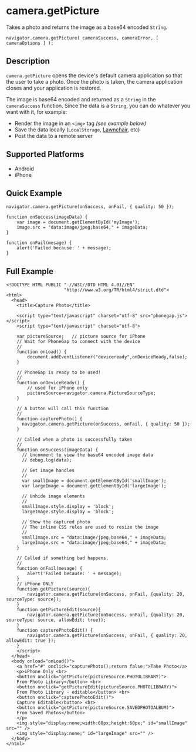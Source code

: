 camera.getPicture
=================

Takes a photo and returns the image as a base64 encoded `String`.

    navigator.camera.getPicture( cameraSuccess, cameraError, [ cameraOptions ] );

Description
-----------

`camera.getPicture` opens the device's default camera application so that the user to take a photo. Once the photo is taken, the camera application closes and your application is restored.

The image is base64 encoded and returned as a `String` in the `cameraSuccess` function. Since the data is a `String`, you can do whatever you want with it, for example:

- Render the image in an `<img>` tag _(see example below)_
- Save the data locally (`LocalStorage`, [Lawnchair](http://brianleroux.github.com/lawnchair/), etc)
- Post the data to a remote server

Supported Platforms
-------------------

- Android
- iPhone

Quick Example
-------------

    navigator.camera.getPicture(onSuccess, onFail, { quality: 50 }); 

    function onSuccess(imageData) {
	    var image = document.getElementById('myImage');
        image.src = "data:image/jpeg;base64," + imageData;
    }

	function onFail(mesage) {
		alert('Failed because: ' + message);
	}

Full Example
------------

    <!DOCTYPE HTML PUBLIC "-//W3C//DTD HTML 4.01//EN"
                          "http://www.w3.org/TR/html4/strict.dtd">
    <html>
      <head>
    	<title>Capture Photo</title>

    	<script type="text/javascript" charset="utf-8" src="phonegap.js"></script>
        <script type="text/javascript" charset="utf-8">

        var pictureSource;   // picture source for iPhone
	    // Wait for PhoneGap to connect with the device
	    //
    	function onLoad() {
    		document.addEventListener("deviceready",onDeviceReady,false);
    	}
	
    	// PhoneGap is ready to be used!
    	//
    	function onDeviceReady() {
    	    // used for iPhone only
    	    pictureSource=navigator.camera.PictureSourceType;
    	}
	
	    // A button will call this function
	    //
    	function capturePhoto() {
          navigator.camera.getPicture(onSuccess, onFail, { quality: 50 }); 
    	}

        // Called when a photo is successfully taken
        //
        function onSuccess(imageData) {
    	  // Uncomment to view the base64 encoded image data
          // debug.log(data);
	  
    	  // Get image handles
    	  //
    	  var smallImage = document.getElementById('smallImage');
    	  var largeImage = document.getElementById('largeImage');
	  
    	  // Unhide image elements
    	  //
    	  smallImage.style.display = 'block';
    	  largeImage.style.display = 'block';
	  
    	  // Show the captured photo
    	  // The inline CSS rules are used to resize the image
    	  //
          smallImage.src = "data:image/jpeg;base64," + imageData;
    	  largeImage.src = "data:image/jpeg;base64," + imageData;
        }
	
	    // Called if something bad happens.
	    // 
    	function onFail(mesage) {
    		alert('Failed because: ' + message);
    	}
        // iPhone ONLY
        function getPicture(source){
            navigator.camera.getPicture(onSuccess, onFail, {quality: 20, sourceType: source});
        }
        function getPictureEdit(source){
            navigator.camera.getPicture(onSuccess, onFail, {quality: 20, sourceType: source, allowEdit: true});
        }
        function capturePhotoEdit() {
            navigator.camera.getPicture(onSuccess, onFail, { quality: 20, allowEdit: true }); 
        }
        </script>
      </head>
      <body onload="onLoad()">
    	<a href="#" onclick="capturePhoto();return false;">Take Photo</a>
        <p>iPhone Only <br>
        <button onclick="getPicture(pictureSource.PHOTOLIBRARY)">
        From Photo Library</button> <br>
        <button onclick="getPictureEdit(pictureSource.PHOTOLIBRARY)">
        From Photo Library - editable</button> <br>
        <button onclick="capturePhotoEdit()">
        Capture Editable</button> <br>
        <button onclick="getPicture(pictureSource.SAVEDPHOTOALBUM)">
        From Saved Photos</button>
        </p>
    	<img style="display:none;width:60px;height:60px;" id="smallImage" src="" />
    	<img style="display:none;" id="largeImage" src="" />
      </body>
    </html>
